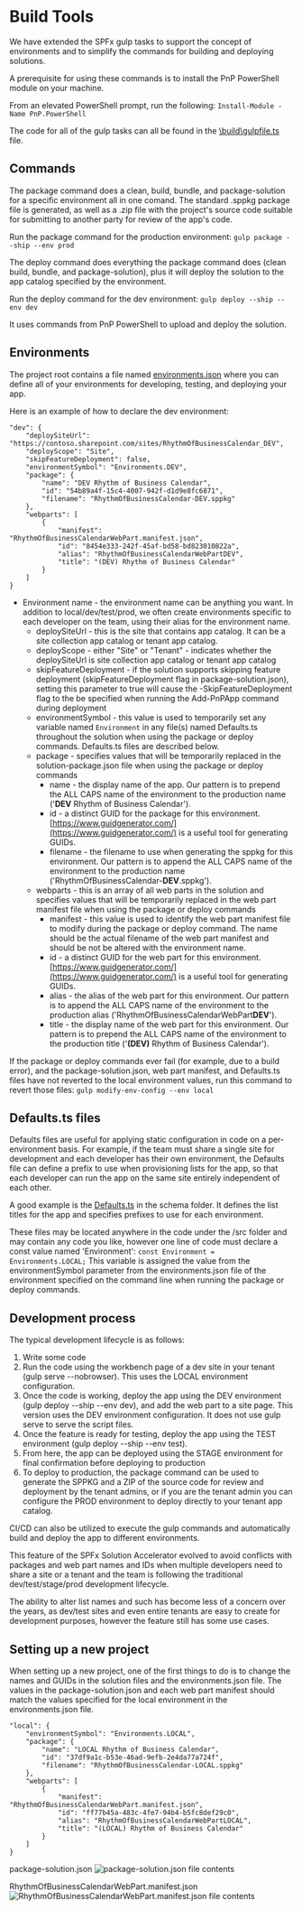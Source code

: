 # Build Tools

We have extended the SPFx gulp tasks to support the concept of environments and to simplify the commands for building and deploying solutions.

A prerequisite for using these commands is to install the PnP PowerShell module on your machine.

From an elevated PowerShell prompt, run the following:
`Install-Module -Name PnP.PowerShell`

The code for all of the gulp tasks can all be found in the [\build\gulpfile.ts](../build/gulpfile.ts) file.

## Commands
The package command does a clean, build, bundle, and package-solution for a specific environment all in one comand.  The standard .sppkg package file is generated, as well as a .zip file with the project's source code suitable for submitting to another party for review of the app's code.

Run the package command for the production environment:
`gulp package --ship --env prod`

The deploy command does everything the package command does (clean build, bundle, and package-solution), plus it will deploy the solution to the app catalog specified by the environment.

Run the deploy command for the dev environment:
`gulp deploy --ship --env dev`

It uses commands from PnP PowerShell to upload and deploy the solution.

## Environments

The project root contains a file named [environments.json](../environments.json) where you can define all of your environments for developing, testing, and deploying your app.

Here is an example of how to declare the dev environment:
```
"dev": {
    "deploySiteUrl": "https://contoso.sharepoint.com/sites/RhythmOfBusinessCalendar_DEV",
    "deployScope": "Site",
    "skipFeatureDeployment": false,
    "environmentSymbol": "Environments.DEV",
    "package": {
        "name": "DEV Rhythm of Business Calendar",
        "id": "54b89a4f-15c4-4007-942f-d1d9e8fc6871",
        "filename": "RhythmOfBusinessCalendar-DEV.sppkg"
    },
    "webparts": [
        {
            "manifest": "RhythmOfBusinessCalendarWebPart.manifest.json",
            "id": "8454e333-242f-45af-bd58-bd823010822a",
            "alias": "RhythmOfBusinessCalendarWebPartDEV",
            "title": "(DEV) Rhythm of Business Calendar"
        }
    ]
}
```

* Environment name - the environment name can be anything you want. In addition to local/dev/test/prod, we often create environments specific to each developer on the team, using their alias for the environment name.
    * deploySiteUrl - this is the site that contains app catalog.  It can be a site collection app catalog or tenant app catalog.
    * deployScope - either "Site" or "Tenant" - indicates whether the deploySiteUrl is  site collection app catalog or tenant app catalog
    * skipFeatureDeployment - if the solution supports skipping feature deployment (skipFeatureDeployment flag in package-solution.json), setting this parameter to true will cause the -SkipFeatureDeployment flag to the be specified when running the Add-PnPApp command during deployment
    * environmentSymbol - this value is used to temporarily set any variable named `Environment` in any file(s) named Defaults.ts throughout the solution when using the package or deploy commands.  Defaults.ts files are described below.
    * package - specifies values that will be temporarily replaced in the solution-package.json file when using the package or deploy commands
        * name - the display name of the app.  Our pattern is to prepend the ALL CAPS name of the environment  to the production name ('**DEV** Rhythm of Business Calendar').
        * id - a distinct GUID for the package for this environment.  [https://www.guidgenerator.com/](https://www.guidgenerator.com/) is a useful tool for generating GUIDs.
        * filename - the filename to use when generating the sppkg for this environment.  Our pattern is to append the ALL CAPS name of the environment to the production name ('RhythmOfBusinessCalendar-**DEV**.sppkg').
    * webparts - this is an array of all web parts in the solution and specifies values that will be temporarily replaced in the web part manifest file when using the package or deploy commands
        * manifest - this value is used to identify the web part manifest file to modify during the package or deploy command.  The name should be the actual filename of the web part manifest and should be not be altered with the environment name.
        * id - a distinct GUID for the web part for this environment.  [https://www.guidgenerator.com/](https://www.guidgenerator.com/) is a useful tool for generating GUIDs.
        * alias - the alias of the web part for this environment.  Our pattern is to append the ALL CAPS name of the environment to the production alias ('RhythmOfBusinessCalendarWebPart**DEV**').
        * title - the display name of the web part for this environment.  Our pattern is to prepend the ALL CAPS name of the environment to the production title ('**(DEV)** Rhythm of Business Calendar').

If the package or deploy commands ever fail (for example, due to a build error), and the package-solution.json, web part manifest, and Defaults.ts files have not reverted to the local environment values, run this command to revert those files:
`gulp modify-env-config --env local`

## Defaults.ts files
Defaults files are useful for applying static configuration in code on a per-environment basis.  For example, if the team must share a single site for development and each developer has their own environment, the Defaults file can define a prefix to use when provisioning lists for the app, so that each developer can run the app on the same site entirely independent of each other.

A good example is the [Defaults.ts](../src/schema/Defaults.ts) in the schema folder.  It defines the list titles for the app and specifies prefixes to use for each environment.

These files may be located anywhere in the code under the /src folder and may contain any code you like, however one line of code must declare a const value named 'Environment':
`const Environment = Environments.LOCAL;`
This variable is assigned the value from the environmentSymbol parameter from the environments.json file of the environment specified on the command line when running the package or deploy commands.

## Development process
The typical development lifecycle is as follows:
1. Write some code
1. Run the code using the workbench page of a dev site in your tenant (gulp serve --nobrowser).  This uses the LOCAL environment configuration.
1. Once the code is working, deploy the app using the DEV environment (gulp deploy --ship --env dev), and add the web part to a site page.  This version uses the DEV environment configuration.  It does not use gulp serve to serve the script files.
1. Once the feature is ready for testing, deploy the app using the TEST environment (gulp deploy --ship --env test).
1. From here, the app can be deployed using the STAGE environment for final confirmation before deploying to production
1. To deploy to production, the package command can be used to generate the SPPKG and a ZIP of the source code for review and deployment by the tenant admins, or if you are the tenant admin you can configure the PROD environment to deploy directly to your tenant app catalog.

CI/CD can also be utilized to execute the gulp commands and automatically build and deploy the app to different environments.

This feature of the SPFx Solution Accelerator evolved to avoid conflicts with packages and web part names and IDs when multiple developers need to share a site or a tenant and the team is following the traditional dev/test/stage/prod development lifecycle.

The ability to alter list names and such has become less of a concern over the years, as dev/test sites and even entire tenants are easy to create for development purposes, however the feature still has some use cases.

## Setting up a new project
When setting up a new project, one of the first things to do is to change the names and GUIDs in the solution files and the environments.json file.  The values in the package-solution.json and each web part manifest should match the values specified for the local environment in the environments.json file.

```
"local": {
    "environmentSymbol": "Environments.LOCAL",
    "package": {
        "name": "LOCAL Rhythm of Business Calendar",
        "id": "37df9a1c-b53e-46ad-9efb-2e4da77a724f",
        "filename": "RhythmOfBusinessCalendar-LOCAL.sppkg"
    },
    "webparts": [
        {
            "manifest": "RhythmOfBusinessCalendarWebPart.manifest.json",
            "id": "ff77b45a-483c-4fe7-94b4-b5fc8def29c0",
            "alias": "RhythmOfBusinessCalendarWebPartLOCAL",
            "title": "(LOCAL) Rhythm of Business Calendar"
        }
    ]
}
```

package-solution.json
![package-solution.json file contents](./assets/package-solution-json-local-env.png)

RhythmOfBusinessCalendarWebPart.manifest.json
![RhythmOfBusinessCalendarWebPart.manifest.json file contents](./assets/webpart-manifest-local-env.png)
